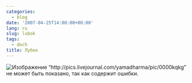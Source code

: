 ```yaml
---
categories:
  - blog
date: '2007-04-25T14:00:00+00:00'
lang: ru
slug: lubok
tags:
  - doch
title: Лубок
---
```




![&Icy;&zcy;&ocy;&bcy;&rcy;&acy;&zhcy;&iecy;&ncy;&icy;&iecy; “http://pics.livejournal.com/yamadharma/pic/0000kqkg” &ncy;&iecy; &mcy;&ocy;&zhcy;&iecy;&tcy; &bcy;&ycy;&tcy;&softcy; &pcy;&ocy;&kcy;&acy;&zcy;&acy;&ncy;&ocy;, &tcy;&acy;&kcy; &kcy;&acy;&kcy; &scy;&ocy;&dcy;&iecy;&rcy;&zhcy;&icy;&tcy; &ocy;&shcy;&icy;&bcy;&kcy;&icy;.](http://pics.livejournal.com/yamadharma/pic/0000kqkg)